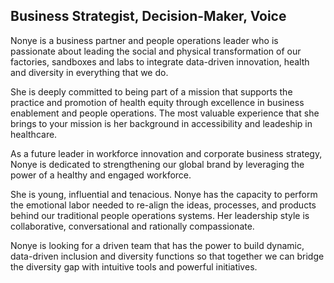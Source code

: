 ## Business Strategist, Decision-Maker, Voice

Nonye is a business partner and people operations leader who is passionate about leading the social and physical transformation of our factories, sandboxes and labs to integrate data-driven innovation, health and diversity in everything that we do. 

She is deeply committed to being part of a mission that supports the practice and promotion of health equity through excellence in business enablement and people operations. The most valuable experience that she brings to your mission is her background in accessibility and leadeship in healthcare.

As a future leader in workforce innovation and corporate business strategy, Nonye is dedicated to strengthening our global brand by leveraging the power of a healthy and engaged workforce. 

She is young, influential and tenacious. Nonye has the capacity to perform the emotional labor needed to re-align the ideas, processes, and products behind our traditional people operations systems. Her leadership style is collaborative, conversational and rationally compassionate. 

Nonye is looking for a driven team that has the power to build dynamic, data-driven inclusion and diversity functions so that together we can bridge the diversity gap with intuitive tools and powerful initiatives.
